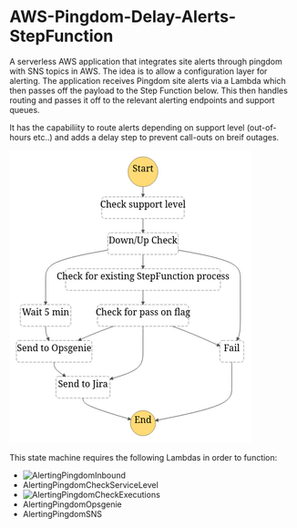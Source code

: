 # AWS-Pingdom-Delay-Alerts-StepFunction
A serverless AWS application that integrates site alerts through pingdom with SNS topics in AWS. The idea is to allow a configuration layer for alerting. The application receives Pingdom site alerts via a Lambda which then passes off the payload to the Step Function below. This then handles routing and passes it off to the relevant alerting endpoints and support queues. 

It has the capabiliity to route alerts depending on support level (out-of-hours etc..) and adds a delay step to prevent call-outs on breif outages. 

![Pingdom Alerts StepFunction](https://github.com/Fred-Luckham/AWS-Pingdom-Delay-Alerts-StepFunction/blob/main/stepfunctions_graph.png?raw=true)

This state machine requires the following Lambdas in order to function:

- ![AlertingPingdomInbound](https://github.com/Fred-Luckham/AWS-Pingdom-Delay-Alerts-Inbound)
- AlertingPingdomCheckServiceLevel
- ![AlertingPingdomCheckExecutions](https://github.com/Fred-Luckham/AWS-Pingdom-Delay-Alerts-CheckExecutions)
- AlertingPingdomOpsgenie
- AlertingPingdomSNS

